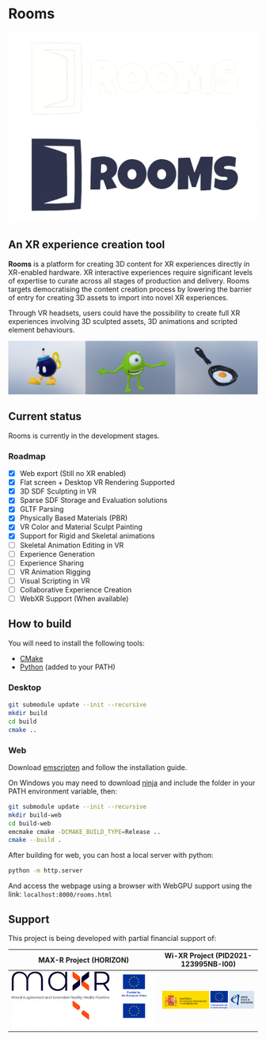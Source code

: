 # Rooms

![logo](./data/images/logo_light.png#gh-dark-mode-only)
![logo](./data/images/logo_dark.png#gh-light-mode-only)

## An XR experience creation tool

**Rooms** is a platform for creating 3D content for XR experiences directly in XR-enabled hardware. XR interactive experiences require significant levels of expertise to curate across all stages of production and delivery. Rooms targets democratising the content creation process by lowering the barrier of entry for creating 3D assets to import into novel XR experiences. 

Through VR headsets, users could have the possibility to create full XR experiences involving 3D sculpted assets, 3D animations and scripted element behaviours.

<p align="center" width="100%">
    <img src="./data/images/demo_capture.png"> 
</p>

## Current status

Rooms is currently in the development stages. 

### Roadmap

- [x] Web export (Still no XR enabled)
- [x] Flat screen + Desktop VR Rendering Supported
- [x] 3D SDF Sculpting in VR
- [x] Sparse SDF Storage and Evaluation solutions
- [x] GLTF Parsing
- [x] Physically Based Materials (PBR)
- [x] VR Color and Material Sculpt Painting
- [x] Support for Rigid and Skeletal animations
- [ ] Skeletal Animation Editing in VR
- [ ] Experience Generation
- [ ] Experience Sharing
- [ ] VR Animation Rigging
- [ ] Visual Scripting in VR
- [ ] Collaborative Experience Creation 
- [ ] WebXR Support (When available)

## How to build

You will need to install the following tools:

- [CMake](https://cmake.org/download/)
- [Python](https://www.python.org/) (added to your PATH)

### Desktop

```bash
git submodule update --init --recursive
mkdir build
cd build
cmake ..
```

### Web

Download [emscripten](https://emscripten.org/) and follow the installation guide.

On Windows you may need to download [ninja](https://ninja-build.org/) and include the folder in your PATH environment variable, then:


```bash
git submodule update --init --recursive
mkdir build-web
cd build-web
emcmake cmake -DCMAKE_BUILD_TYPE=Release ..
cmake --build .
```

After building for web, you can host a local server with python:

```bash
python -m http.server
```

And access the webpage using a browser with WebGPU support using the link: ``localhost:8000/rooms.html``

## Support

This project is being developed with partial financial support of:

|  MAX-R Project (HORIZON) | Wi-XR Project (PID2021-123995NB-I00) |
| --- | --- |
| ![logomaxr](./data/images/logo_maxr_main_sRGB.png#gh-light-mode-only) ![logomaxr](./data/images/logo_maxr_main_sRGB_light.png#gh-dark-mode-only) | ![miciu](./data/images/miciu-cofinanciadoUE-aei.png) |

